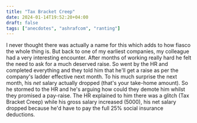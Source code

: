 ```yaml
---
title: "Tax Bracket Creep"
date: 2024-01-14T19:52:20+04:00
draft: false
tags: ["anecdotes", "ashrafcom", "ranting"]
---
```


I never thought there was actually a name for this which adds to how fiasco the whole thing is. But back to one of my earliest companies, my colleague had a very interesting encounter. After months of working really hard he felt the need to ask for a much deserved raise. So went by the HR and completed everything and they told him that he'll get a raise as per the company's ladder effective next month. To his much surprise the next month, his _net_ salary actually dropped (that's your take-home amount). So he stormed to the HR and he's arguing how could they demote him whilst they promised a pay-raise. The HR explained to him there was a glitch (Tax Bracket Creep) while his gross salary increased (5000), his net salary dropped because he'd have to pay the full 25% social insurance deductions.
